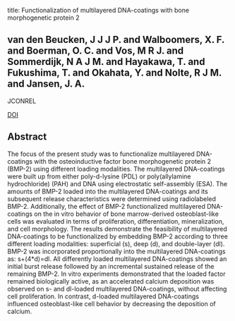 title: Functionalization of multilayered DNA-coatings with bone morphogenetic protein 2

## van den Beucken, J J J P. and Walboomers, X. F. and Boerman, O. C. and Vos, M R J. and Sommerdijk, N A J M. and Hayakawa, T. and Fukushima, T. and Okahata, Y. and Nolte, R J M. and Jansen, J. A.
JCONREL

<a href="https://doi.org/10.1016/j.jconrel.2006.03.016">DOI</a>

## Abstract
The focus of the present study was to functionalize multilayered DNA-coatings with the osteoinductive factor bone morphogenetic protein 2 (BMP-2) using different loading modalities. The multilayered DNA-coatings were built up from either poly-d-lysine (PDL) or poly(allylamine hydrochloride) (PAH) and DNA using electrostatic self-assembly (ESA). The amounts of BMP-2 loaded into the multilayered DNA-coatings and its subsequent release characteristics were determined using radiolabeled BMP-2. Additionally, the effect of BMP-2 functionalized multilayered DNA-coatings on the in vitro behavior of bone marrow-derived osteoblast-like cells was evaluated in terms of proliferation, differentiation, mineralization, and cell morphology. The results demonstrate the feasibility of multilayered DNA-coatings to be functionalized by embedding BMP-2 according to three different loading modalities: superficial (s), deep (d), and double-layer (dl). BMP-2 was incorporated proportionally into the multilayered DNA-coatings as: s+(4*d)=dl. All differently loaded multilayered DNA-coatings showed an initial burst release followed by an incremental sustained release of the remaining BMP-2. In vitro experiments demonstrated that the loaded factor remained biologically active, as an accelerated calcium deposition was observed on s- and dl-loaded multilayered DNA-coatings, without affecting cell proliferation. In contrast, d-loaded multilayered DNA-coatings influenced osteoblast-like cell behavior by decreasing the deposition of calcium.

